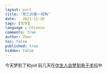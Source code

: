```yaml
---
layout: post
title: "死亡的第一视角"
date:   2021-12-28
tags: [哲学]
language : Chinese
comments: true
author: Zhen
toc: false
published: true
hidden: false
---
```

今天梦到了和yid
前几天在[仿生人会梦到电子羊吗](/仿生人会梦到电子羊吗)中
<!--stackedit_data:
eyJoaXN0b3J5IjpbLTM3MjE1NzYwNl19
-->